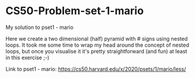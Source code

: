 # CS50-Problem-set-1-mario
My solution to pset1 - mario 

Here we create a two dimensional (half) pyramid with # signs using nested loops. 
It took me some time to wrap my head around the concept of nested loops, but once you visualise it
it's pretty straightforward (and fun) at least in this exercise ;-)  

Link to pset1 - mario: https://cs50.harvard.edu/x/2020/psets/1/mario/less/ 
